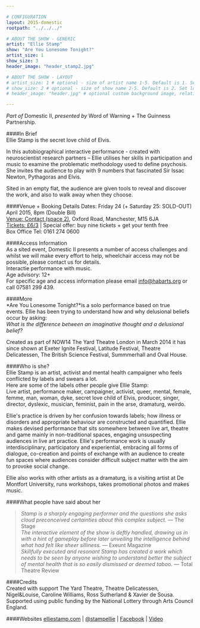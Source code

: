 ```yaml
---

# CONFIGURATION
layout: 2015-domestic
rootpath: "../../../"

# ABOUT THE SHOW - GENERIC
artist: "Ellie Stamp"
show: "Are You Lonesome Tonight?"
artist_size: 1
show_size: 3
header_image: "header_stamp2.jpg" 

# ABOUT THE SHOW - LAYOUT
# artist_size: 1 # optional - size of artist name 1-5. Default is 1. Set longer names to lower values
# show_size: 2 # optional - size of show name 2-5. Default is 2. Set longer names to lower values
# header_image: "header.jpg" # optional custom background image, relative to current page

---
```

*Part of* Domestic II, *presented by* Word of Warning + The Guinness Partnership.      
         
####In Brief                      
Ellie Stamp is the secret love child of Elvis.    

In this autobiographical interactive performance - created with neuroscientist research partners – Ellie utilises her skills in participation and music to examine the problematic methodology used to define psychosis. She invites the audience to play with 9 numbers that fascinated Sir Issac Newton, Pythagoras and Elvis.    

Sited in an empty flat, the audience are given tools to reveal and discover the work, and also to walk away when they choose.    
    
####Venue + Booking Details
Dates: Friday 24 (+ Saturday 25: SOLD-OUT) April 2015, 8pm (Double Bill)        
[Venue: Contact (space 2)](http://contactmcr.com/visit/getting-here), Oxford Road, Manchester, M15 6JA            
[Tickets: £6/3](http://contactmcr.com/whats-on/35092-works-ahead-2015/booking) | Special offer: buy nine tickets + get your tenth free            
Box Office Tel: 0161 274 0600        
        
####Access Information      
As a sited event, Domestic II presents a number of access challenges and whilst we will make every effort to help, wheelchair access may not be possible, please contact us for details.    
Interactie performance with music.    
Age advisory: 12+    
For specific age and access information please email info@habarts.org or call 07581 299 439.  
                       
####More   
*Are You Lonesome Tonight?*is a solo performance based on true events. Ellie has been trying to understand how and why delusional beliefs occur by asking:    
*What is the difference between an imaginative thought and a delusional belief?*    

Created as part of NOW14 The Yard Theatre London in March 2014 it has since shown at Exeter Ignite Festival, Latitude Festival, Theatre Delicatessen, The British Science Festival, Summmerhall and Oval House.    
 
####Who is she?    
Ellie Stamp is an artist, activist and mental health campaigner who feels conflicted by labels and swears a lot.    
Here are some of the labels other people give Ellie Stamp:    
Live artist, performance maker, campaigner, activist, queer, mental, female, femme, man, woman, dyke, secret love child of Elvis, producer, singer, director, dyslexic, musician, feminist, pain in the arse, dramaturg, weirdo.   

Ellie's practice is driven by her confusion towards labels; how illness or disorders and appropriate behaviour are constructed and quantified.
Ellie makes devised performance that sits somewhere between live art, theatre and game mainly in non-traditional spaces, engaging unsuspecting audiences in live art practice. Ellie's performance work is usually interdisciplinary, participatory and experiential, embracing all forms of dialogue, co-creation and points of exchange with an audience to create fun spaces where audiences consider difficult subject matter with the aim to provoke social change.   

Ellie also works with other artists as a dramaturg, is a visiting artist at De Montfort University, runs workshops, takes promotional photos and makes music.   
   
####What people have said about her                                                
>*Stamp is a sharply engaging performer and the questions she asks cloud preconceived certainties about this complex subject.* — The Stage    
>*The interactive element of the show is deftly handled, drawing us in with a hint of gameplay before later unveiling the intelligence behind what had felt like sheer silliness.* — Exeunt Magazine    
>*Skillfully executed and resonant Stamp has created a work which needs to be seen by anyone wishing to understand better the subject of mental health that is so easily dismissed or deemed taboo.* — Total Theatre Review    
              
####Credits         
Created with support The Yard Theatre, Theatre Delicatessen, Nigel&Louise, Caroline Williams, Ross Sutherland & Xavier de Sousa.  Supported using public funding by the National Lottery through Arts Council England.   

####Websites
[elliestamp.com](http://www.elliestamp.com) | [@stampellie](http://twitter.com/stampellie) | [Facebook](http://www.facebook.com/ellie.stamp.9) | [Video](https://vimeo.com/89635894)    
